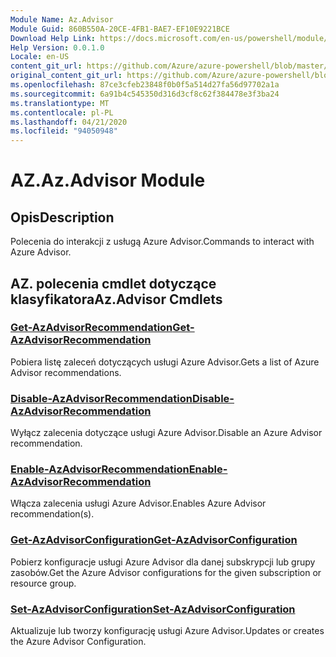 ```yaml
---
Module Name: Az.Advisor
Module Guid: 860B550A-20CE-4FB1-BAE7-EF10E9221BCE
Download Help Link: https://docs.microsoft.com/en-us/powershell/module/az.advisor
Help Version: 0.0.1.0
Locale: en-US
content_git_url: https://github.com/Azure/azure-powershell/blob/master/src/Advisor/Advisor/help/Az.Advisor.md
original_content_git_url: https://github.com/Azure/azure-powershell/blob/master/src/Advisor/Advisor/help/Az.Advisor.md
ms.openlocfilehash: 87ce3cfeb23848f0b0f5a514d27fa56d97702a1a
ms.sourcegitcommit: 6a91b4c545350d316d3cf8c62f384478e3f3ba24
ms.translationtype: MT
ms.contentlocale: pl-PL
ms.lasthandoff: 04/21/2020
ms.locfileid: "94050948"
---
```

# <span data-ttu-id="4bb69-101">AZ.</span><span class="sxs-lookup"><span data-stu-id="4bb69-101">Az.Advisor Module</span></span>
## <span data-ttu-id="4bb69-102">Opis</span><span class="sxs-lookup"><span data-stu-id="4bb69-102">Description</span></span>
<span data-ttu-id="4bb69-103">Polecenia do interakcji z usługą Azure Advisor.</span><span class="sxs-lookup"><span data-stu-id="4bb69-103">Commands to interact with Azure Advisor.</span></span>

## <span data-ttu-id="4bb69-104">AZ. polecenia cmdlet dotyczące klasyfikatora</span><span class="sxs-lookup"><span data-stu-id="4bb69-104">Az.Advisor Cmdlets</span></span>
### [<span data-ttu-id="4bb69-105">Get-AzAdvisorRecommendation</span><span class="sxs-lookup"><span data-stu-id="4bb69-105">Get-AzAdvisorRecommendation</span></span>](Get-AzAdvisorRecommendation.md)
<span data-ttu-id="4bb69-106">Pobiera listę zaleceń dotyczących usługi Azure Advisor.</span><span class="sxs-lookup"><span data-stu-id="4bb69-106">Gets a list of Azure Advisor recommendations.</span></span>

### [<span data-ttu-id="4bb69-107">Disable-AzAdvisorRecommendation</span><span class="sxs-lookup"><span data-stu-id="4bb69-107">Disable-AzAdvisorRecommendation</span></span>](Disable-AzAdvisorRecommendation.md)
<span data-ttu-id="4bb69-108">Wyłącz zalecenia dotyczące usługi Azure Advisor.</span><span class="sxs-lookup"><span data-stu-id="4bb69-108">Disable an Azure Advisor recommendation.</span></span>

### [<span data-ttu-id="4bb69-109">Enable-AzAdvisorRecommendation</span><span class="sxs-lookup"><span data-stu-id="4bb69-109">Enable-AzAdvisorRecommendation</span></span>](Enable-AzAdvisorRecommendation.md)
<span data-ttu-id="4bb69-110">Włącza zalecenia usługi Azure Advisor.</span><span class="sxs-lookup"><span data-stu-id="4bb69-110">Enables Azure Advisor recommendation(s).</span></span>

### [<span data-ttu-id="4bb69-111">Get-AzAdvisorConfiguration</span><span class="sxs-lookup"><span data-stu-id="4bb69-111">Get-AzAdvisorConfiguration</span></span>](Get-AzAdvisorConfiguration.md)
<span data-ttu-id="4bb69-112">Pobierz konfiguracje usługi Azure Advisor dla danej subskrypcji lub grupy zasobów.</span><span class="sxs-lookup"><span data-stu-id="4bb69-112">Get the Azure Advisor configurations for the given subscription or resource group.</span></span>

### [<span data-ttu-id="4bb69-113">Set-AzAdvisorConfiguration</span><span class="sxs-lookup"><span data-stu-id="4bb69-113">Set-AzAdvisorConfiguration</span></span>](Set-AzAdvisorConfiguration.md)
<span data-ttu-id="4bb69-114">Aktualizuje lub tworzy konfigurację usługi Azure Advisor.</span><span class="sxs-lookup"><span data-stu-id="4bb69-114">Updates or creates the Azure Advisor Configuration.</span></span>
